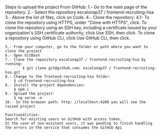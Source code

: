 Steps to upload the project
From GitHub:
	1.- Go to the main page of the repository.
	2.- Select the repository escalonap37 / frontend-recruiting-hsa
	3.- Above the list of files, click on Code.
	4.- Clone the repository:
		4.1- To clone the repository using HTTPS, under "Clone with HTTPS", click. To clone the repository using an SSH key, including a certificate issued by your organization's SSH certificate authority, click Use SSH, then click. To clone a repository using GitHub CLI, click Use GitHub CLI, then click.

	5.- From your computer, go to the folder or path where you want to clone the project
	6.- Open GitBash
	7.- Clone the repository escalonap37 / frontend-recruiting-hsa by running:
    		$ git clone git@github.com: escalonap37 / frontend-recruiting-hsa.git
	8.- Change to the frontend-recruiting-hsa folder:
		$ cd frontend-recruiting-hsa
	8.- Install the project dependencies:
		$ npm i
	9.- Upload the project:
		$ ng serve -o
	10.- In the browser path: http: //localhost:4200 you will see the raised project
	
	Functionalities:
	Search for existing users on GitHub with access token.
	In the case of non-existent users, it was pending to finish handling the errors in the service that consumes the GitHub Api